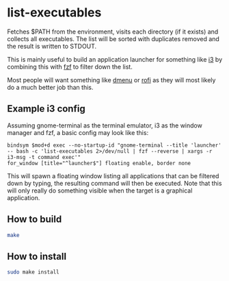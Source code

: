# list-executables

Fetches $PATH from the environment, visits each directory (if it exists) and collects all executables.
The list will be sorted with duplicates removed and the result is written to STDOUT.

This is mainly useful to build an application launcher for something like [i3](https://i3wm.org/) by combining this with [fzf](https://github.com/junegunn/fzf) to filter down the list.

Most people will want something like [dmenu](https://tools.suckless.org/dmenu/) or [rofi](https://github.com/davatorium/rofi) as they will
most likely do a much better job than this.

## Example i3 config

Assuming gnome-terminal as the terminal emulator, i3 as the window manager and fzf, a basic config may look like this:

```
bindsym $mod+d exec --no-startup-id "gnome-terminal --title 'launcher' -- bash -c 'list-executables 2>/dev/null | fzf --reverse | xargs -r i3-msg -t command exec'"
for_window [title="^launcher$"] floating enable, border none
```

This will spawn a floating window listing all applications that can be filtered down by typing, the resulting command will then be executed. Note that this will only really do something visible when the target is a graphical application.

## How to build

```sh
make
```

## How to install

```sh
sudo make install
```
